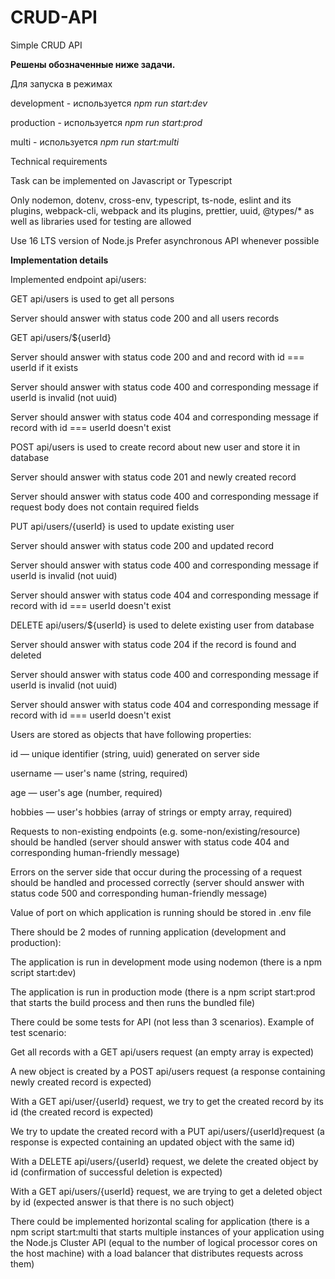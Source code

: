 # CRUD-API
Simple CRUD API

**Решены обозначенные ниже задачи.**

Для запуска в режимах

development - используется *npm run start:dev*

production - используется *npm run start:prod*

multi - используется *npm run start:multi*

Technical requirements

Task can be implemented on Javascript or Typescript

Only nodemon, dotenv, cross-env, typescript, ts-node, eslint and its plugins, webpack-cli, webpack and its plugins, prettier, uuid, @types/* as well as libraries used for testing are allowed

Use 16 LTS version of Node.js
Prefer asynchronous API whenever possible

**Implementation details**

Implemented endpoint api/users:

GET api/users is used to get all persons

Server should answer with status code 200 and all users records

GET api/users/${userId}

Server should answer with status code 200 and and record with id === userId if it exists

Server should answer with status code 400 and corresponding message if userId is invalid (not uuid)

Server should answer with status code 404 and corresponding message if record with id === userId doesn't exist

POST api/users is used to create record about new user and store it in database

Server should answer with status code 201 and newly created record

Server should answer with status code 400 and corresponding message if request body does not contain required fields

PUT api/users/{userId} is used to update existing user

Server should answer with status code 200 and updated record

Server should answer with status code 400 and corresponding message if userId is invalid (not uuid)

Server should answer with status code 404 and corresponding message if record with id === userId doesn't exist

DELETE api/users/${userId} is used to delete existing user from database

Server should answer with status code 204 if the record is found and deleted

Server should answer with status code 400 and corresponding message if userId is invalid (not uuid)

Server should answer with status code 404 and corresponding message if record with id === userId doesn't exist

Users are stored as objects that have following properties:

id — unique identifier (string, uuid) generated on server side

username — user's name (string, required)

age — user's age (number, required)

hobbies — user's hobbies (array of strings or empty array, required)

Requests to non-existing endpoints (e.g. some-non/existing/resource) should be handled (server should answer with status code 404 and corresponding human-friendly message)

Errors on the server side that occur during the processing of a request should be handled and processed correctly (server should answer with status code 500 and corresponding human-friendly message)

Value of port on which application is running should be stored in .env file

There should be 2 modes of running application (development and production):

The application is run in development mode using nodemon (there is a npm script start:dev)

The application is run in production mode (there is a npm script start:prod that starts the build process and then runs the bundled file)

There could be some tests for API (not less than 3 scenarios). Example of test scenario:

Get all records with a GET api/users request (an empty array is expected)

A new object is created by a POST api/users request (a response containing newly created record is expected)

With a GET api/user/{userId} request, we try to get the created record by its id (the created record is expected)

We try to update the created record with a PUT api/users/{userId}request (a response is expected containing an updated object with the same id)

With a DELETE api/users/{userId} request, we delete the created object by id (confirmation of successful deletion is expected)

With a GET api/users/{userId} request, we are trying to get a deleted object by id (expected answer is that there is no such object)

There could be implemented horizontal scaling for application (there is a npm script start:multi that starts multiple instances of your application using the Node.js Cluster API (equal to the number of logical processor cores on the host machine) with a load balancer that distributes requests across them)



